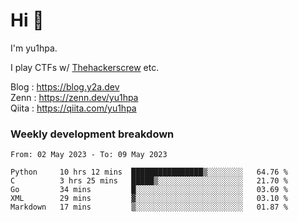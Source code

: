 # Hi 👋

I'm yu1hpa.

I play CTFs w/ [Thehackerscrew](https://www.thehackerscrew.team/) etc.

Blog : https://blog.y2a.dev  
Zenn : https://zenn.dev/yu1hpa  
Qiita : https://qiita.com/yu1hpa  

### Weekly development breakdown

<!--START_SECTION:waka-->

```text
From: 02 May 2023 - To: 09 May 2023

Python     10 hrs 12 mins  ████████████████▒░░░░░░░░   64.76 %
C          3 hrs 25 mins   █████▒░░░░░░░░░░░░░░░░░░░   21.70 %
Go         34 mins         █░░░░░░░░░░░░░░░░░░░░░░░░   03.69 %
XML        29 mins         ▓░░░░░░░░░░░░░░░░░░░░░░░░   03.10 %
Markdown   17 mins         ▒░░░░░░░░░░░░░░░░░░░░░░░░   01.87 %
```

<!--END_SECTION:waka-->

